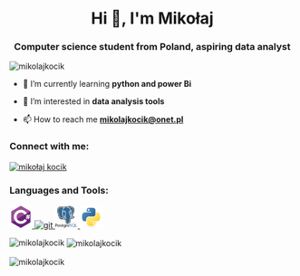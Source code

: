<h1 align="center">Hi 👋, I'm Mikołaj</h1>
<h3 align="center">Computer science student from Poland, aspiring data analyst</h3>

<p align="left"> <img src="https://komarev.com/ghpvc/?username=mikolajkocik&label=Profile%20views&color=0e75b6&style=flat" alt="mikolajkocik" /> </p>

- 🌱 I’m currently learning **python and power Bi**

- 👀 I’m interested in **data analysis tools**

- 📫 How to reach me **mikolajkocik@onet.pl**

<h3 align="left">Connect with me:</h3>
<p align="left">
<a href="https://linkedin.com/in/mikołaj kocik" target="blank"><img align="center" src="https://raw.githubusercontent.com/rahuldkjain/github-profile-readme-generator/master/src/images/icons/Social/linked-in-alt.svg" alt="mikołaj kocik" height="30" width="40" /></a>
</p>

<h3 align="left">Languages and Tools:</h3>
<p align="left"> <a href="https://www.w3schools.com/cs/" target="_blank" rel="noreferrer"> <img src="https://raw.githubusercontent.com/devicons/devicon/master/icons/csharp/csharp-original.svg" alt="csharp" width="40" height="40"/> </a> <a href="https://git-scm.com/" target="_blank" rel="noreferrer"> <img src="https://www.vectorlogo.zone/logos/git-scm/git-scm-icon.svg" alt="git" width="40" height="40"/> </a> <a href="https://www.postgresql.org" target="_blank" rel="noreferrer"> <img src="https://raw.githubusercontent.com/devicons/devicon/master/icons/postgresql/postgresql-original-wordmark.svg" alt="postgresql" width="40" height="40"/> </a> <a href="https://www.python.org" target="_blank" rel="noreferrer"> <img src="https://raw.githubusercontent.com/devicons/devicon/master/icons/python/python-original.svg" alt="python" width="40" height="40"/> </a> </p>

<p><img align="left" src="https://github-readme-stats.vercel.app/api/top-langs?username=mikolajkocik&show_icons=true&locale=en&layout=compact" alt="mikolajkocik" /></p>

<p>&nbsp;<img align="center" src="https://github-readme-stats.vercel.app/api?username=mikolajkocik&show_icons=true&locale=en" alt="mikolajkocik" /></p>

<p><img align="center" src="https://github-readme-streak-stats.herokuapp.com/?user=mikolajkocik&" alt="mikolajkocik" /></p>
